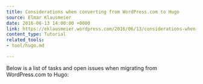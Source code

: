 ```yaml
---
title: Considerations when converting from WordPress.com to Hugo
source: Elmar Klausmeier
date: 2016-06-13 14:00:00 +0000
link: https://eklausmeier.wordpress.com/2016/06/13/considerations-when-converting-from-wordpress-com-to-hugo/
content_type: Tutorial
related_tools:
- tool/hugo.md

---
```

Below is a list of tasks and open issues when migrating from WordPress.com to Hugo:






